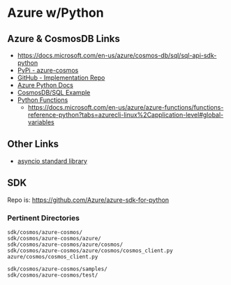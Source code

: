 # Azure w/Python

## Azure & CosmosDB Links

- https://docs.microsoft.com/en-us/azure/cosmos-db/sql/sql-api-sdk-python
- [PyPi - azure-cosmos](https://pypi.org/project/azure-cosmos/)
- [GitHub - Implementation Repo](https://github.com/Azure/azure-sdk-for-python)
- [Azure Python Docs](https://docs.microsoft.com/en-us/azure/developer/python/)
- [CosmosDB/SQL Example](https://docs.microsoft.com/en-us/azure/cosmos-db/sql/create-sql-api-python)
- [Python Functions](https://docs.microsoft.com/en-us/azure/azure-functions/functions-reference-python)
  - https://docs.microsoft.com/en-us/azure/azure-functions/functions-reference-python?tabs=azurecli-linux%2Capplication-level#global-variables

## Other Links

- [asyncio standard library](https://docs.python.org/3/library/asyncio.html)

## SDK

Repo is: https://github.com/Azure/azure-sdk-for-python

### Pertinent Directories

```
sdk/cosmos/azure-cosmos/
sdk/cosmos/azure-cosmos/azure/
sdk/cosmos/azure-cosmos/azure/cosmos/
sdk/cosmos/azure-cosmos/azure/cosmos/cosmos_client.py
azure/cosmos/cosmos_client.py

sdk/cosmos/azure-cosmos/samples/
sdk/cosmos/azure-cosmos/test/
```